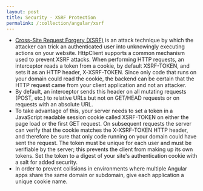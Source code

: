 ```yaml
---
layout: post
title: Security - XSRF Protection
permalink: /:collection/angular/xsrf
---
```


-	[Cross-Site Request Forgery (XSRF)]( https://en.wikipedia.org/wiki/Cross-site_request_forgery) is an attack technique by which the attacker can trick an authenticated user into unknowingly executing actions on your website. HttpClient supports a common mechanism used to prevent XSRF attacks. When performing HTTP requests, an interceptor reads a token from a cookie, by default XSRF-TOKEN, and sets it as an HTTP header, X-XSRF-TOKEN. Since only code that runs on your domain could read the cookie, the backend can be certain that the HTTP request came from your client application and not an attacker.
-	By default, an interceptor sends this header on all mutating requests (POST, etc.) to relative URLs but not on GET/HEAD requests or on requests with an absolute URL.
-	To take advantage of this, your server needs to set a token in a JavaScript readable session cookie called XSRF-TOKEN on either the page load or the first GET request. On subsequent requests the server can verify that the cookie matches the X-XSRF-TOKEN HTTP header, and therefore be sure that only code running on your domain could have sent the request. The token must be unique for each user and must be verifiable by the server; this prevents the client from making up its own tokens. Set the token to a digest of your site's authentication cookie with a salt for added security.
-	In order to prevent collisions in environments where multiple Angular apps share the same domain or subdomain, give each application a unique cookie name.
